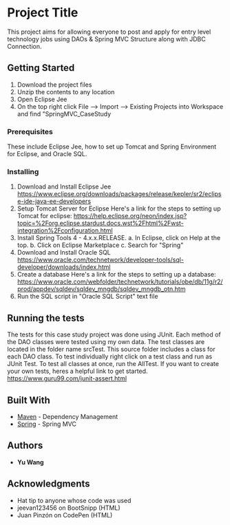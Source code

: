 # Project Title

This project aims for allowing everyone to post and apply for entry level technology jobs using
DAOs & Spring MVC Structure along with JDBC Connection. 

## Getting Started

1. Download the project files
2. Unzip the contents to any location
3. Open Eclipse Jee
4. On the top right click File --> Import --> Existing Projects into Workspace and find "SpringMVC_CaseStudy

### Prerequisites

These include Eclipse Jee, how to set up Tomcat and Spring Environment for Eclipse, and Oracle SQL.

### Installing

1. Download and Install Eclipse Jee
	https://www.eclipse.org/downloads/packages/release/kepler/sr2/eclipse-ide-java-ee-developers
2. Setup Tomcat Server for Eclipse
	Here's a link for the steps to setting up Tomcat for eclipse:
	https://help.eclipse.org/neon/index.jsp?topic=%2Forg.eclipse.stardust.docs.wst%2Fhtml%2Fwst-integration%2Fconfiguration.html
3. Install Spring Tools 4 - 4.x.x.RELEASE.
	a. In Eclipse, click on Help at the top.
	b. Click on Eclipse Marketplace
	c. Search for "Spring"
4. Download and Install Oracle SQL
	https://www.oracle.com/technetwork/developer-tools/sql-developer/downloads/index.html
5. Create a database
	Here's a link for the steps to setting up a database:
	https://www.oracle.com/webfolder/technetwork/tutorials/obe/db/11g/r2/prod/appdev/sqldev/sqldev_mngdb/sqldev_mngdb_otn.htm
6. Run the SQL script in "Oracle SQL Script" text file

## Running the tests

The tests for this case study project was done using JUnit. Each method of the DAO classes were tested using my own data.
The test classes are located in the folder name srcTest. This source folder includes a class for each DAO class.
To test individually right click on a test class and run as JUnit Test. To test all classes at once,
run the AllTest.
If you want to create your own tests, heres a helpful link to get started.
https://www.guru99.com/junit-assert.html

## Built With

* [Maven](https://maven.apache.org/) - Dependency Management
* [Spring](https://docs.spring.io/spring/docs/current/spring-framework-reference/web.html) - Spring MVC


## Authors

* **Yu Wang**

## Acknowledgments

* Hat tip to anyone whose code was used
* jeevan123456 on BootSnipp (HTML)
* Juan Pinzón on CodePen (HTML)
